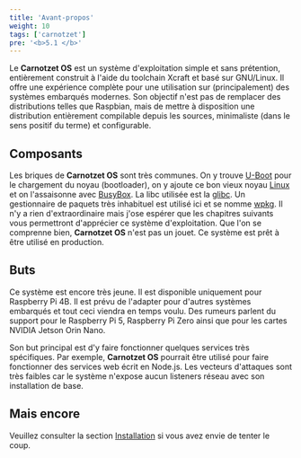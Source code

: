 ```yaml
---
title: 'Avant-propos'
weight: 10
tags: ['carnotzet']
pre: '<b>5.1 </b>'
---
```


Le **Carnotzet OS** est un système d'exploitation simple et sans prétention,
entièrement construit à l'aide du toolchain Xcraft et basé sur GNU/Linux. Il
offre une expérience complète pour une utilisation sur (principalement) des
systèmes embarqués modernes. Son objectif n'est pas de remplacer des
distributions telles que Raspbian, mais de mettre à disposition une distribution
entièrement compilable depuis les sources, minimaliste (dans le sens positif du
terme) et configurable.

## Composants

Les briques de **Carnotzet OS** sont très communes. On y trouve [U-Boot][uboot]
pour le chargement du noyau (bootloader), on y ajoute ce bon vieux noyau
[Linux][linux] et on l'assaisonne avec [BusyBox][bb]. La libc utilisée est la
[glibc][glibc]. Un gestionnaire de paquets très inhabituel est utilisé ici et se
nomme [wpkg][wpkg]. Il n'y a rien d'extraordinaire mais j'ose espérer que les
chapitres suivants vous permettront d'apprécier ce système d'exploitation. Que
l'on se comprenne bien, **Carnotzet OS** n'est pas un jouet. Ce système est prêt
à être utilisé en production.

## Buts

Ce système est encore très jeune. Il est disponible uniquement pour Raspberry Pi
4B. Il est prévu de l'adapter pour d'autres systèmes embarqués et tout ceci
viendra en temps voulu. Des rumeurs parlent du support pour le Raspberry Pi 5,
Raspberry Pi Zero ainsi que pour les cartes NVIDIA Jetson Orin Nano.

Son but principal est d'y faire fonctionner quelques services très spécifiques.
Par exemple, **Carnotzet OS** pourrait être utilisé pour faire fonctionner des
services web écrit en Node.js. Les vecteurs d'attaques sont très faibles car le
système n'expose aucun listeners réseau avec son installation de base.

## Mais encore

Veuillez consulter la section [Installation](/carnotzet/02.installation) si vous
avez envie de tenter le coup.

[uboot]: https://u-boot.org/
[linux]: https://kernel.org
[bb]: https://www.busybox.net/
[wpkg]: https://github.com/Xcraft-Inc/wpkg
[glibc]: https://www.gnu.org/software/libc/
